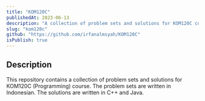 ```yaml
---
title: "KOM120C"
publishedAt: 2023-06-13
description: "A collection of problem sets and solutions for KOM120C course"
slug: "kom120c"
github: "https://github.com/irfanalmsyah/KOM120C"
isPublish: true
---
```


## Description
This repository contains a collection of problem sets and solutions for KOM120C (Programming) course. The problem sets are written in Indonesian. The solutions are written in C++ and Java.